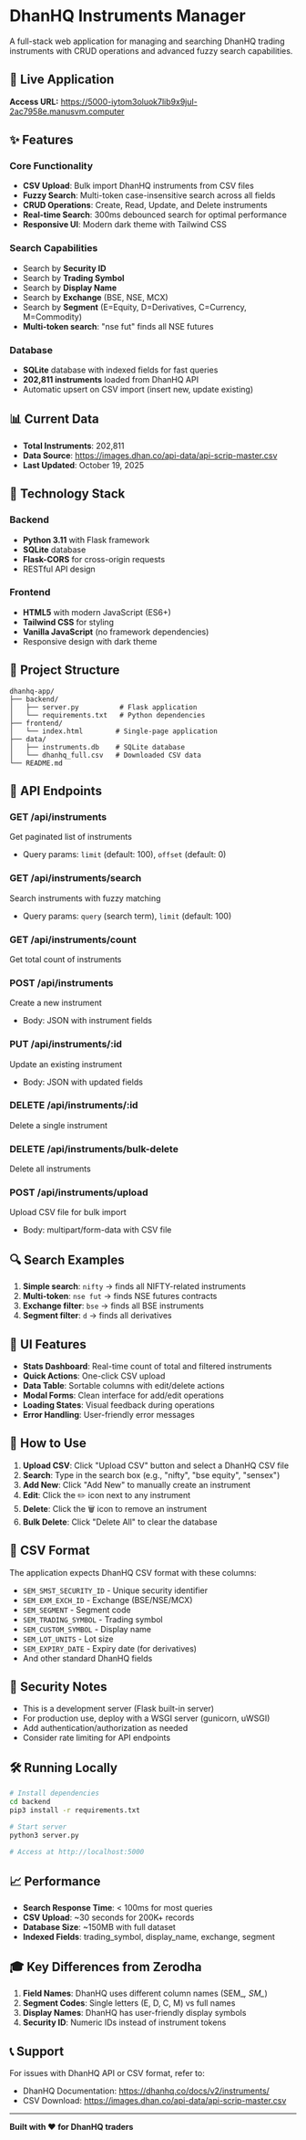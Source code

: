 # DhanHQ Instruments Manager

A full-stack web application for managing and searching DhanHQ trading instruments with CRUD operations and advanced fuzzy search capabilities.

## 🚀 Live Application

**Access URL:** https://5000-iytom3oluok7lib9x9jul-2ac7958e.manusvm.computer

## ✨ Features

### Core Functionality
- **CSV Upload**: Bulk import DhanHQ instruments from CSV files
- **Fuzzy Search**: Multi-token case-insensitive search across all fields
- **CRUD Operations**: Create, Read, Update, and Delete instruments
- **Real-time Search**: 300ms debounced search for optimal performance
- **Responsive UI**: Modern dark theme with Tailwind CSS

### Search Capabilities
- Search by **Security ID**
- Search by **Trading Symbol**
- Search by **Display Name**
- Search by **Exchange** (BSE, NSE, MCX)
- Search by **Segment** (E=Equity, D=Derivatives, C=Currency, M=Commodity)
- **Multi-token search**: "nse fut" finds all NSE futures

### Database
- **SQLite** database with indexed fields for fast queries
- **202,811 instruments** loaded from DhanHQ API
- Automatic upsert on CSV import (insert new, update existing)

## 📊 Current Data

- **Total Instruments**: 202,811
- **Data Source**: https://images.dhan.co/api-data/api-scrip-master.csv
- **Last Updated**: October 19, 2025

## 🔧 Technology Stack

### Backend
- **Python 3.11** with Flask framework
- **SQLite** database
- **Flask-CORS** for cross-origin requests
- RESTful API design

### Frontend
- **HTML5** with modern JavaScript (ES6+)
- **Tailwind CSS** for styling
- **Vanilla JavaScript** (no framework dependencies)
- Responsive design with dark theme

## 📁 Project Structure

```
dhanhq-app/
├── backend/
│   ├── server.py          # Flask application
│   └── requirements.txt   # Python dependencies
├── frontend/
│   └── index.html        # Single-page application
├── data/
│   ├── instruments.db    # SQLite database
│   └── dhanhq_full.csv   # Downloaded CSV data
└── README.md
```

## 🎯 API Endpoints

### GET /api/instruments
Get paginated list of instruments
- Query params: `limit` (default: 100), `offset` (default: 0)

### GET /api/instruments/search
Search instruments with fuzzy matching
- Query params: `query` (search term), `limit` (default: 100)

### GET /api/instruments/count
Get total count of instruments

### POST /api/instruments
Create a new instrument
- Body: JSON with instrument fields

### PUT /api/instruments/:id
Update an existing instrument
- Body: JSON with updated fields

### DELETE /api/instruments/:id
Delete a single instrument

### DELETE /api/instruments/bulk-delete
Delete all instruments

### POST /api/instruments/upload
Upload CSV file for bulk import
- Body: multipart/form-data with CSV file

## 🔍 Search Examples

1. **Simple search**: `nifty` → finds all NIFTY-related instruments
2. **Multi-token**: `nse fut` → finds NSE futures contracts
3. **Exchange filter**: `bse` → finds all BSE instruments
4. **Segment filter**: `d` → finds all derivatives

## 🎨 UI Features

- **Stats Dashboard**: Real-time count of total and filtered instruments
- **Quick Actions**: One-click CSV upload
- **Data Table**: Sortable columns with edit/delete actions
- **Modal Forms**: Clean interface for add/edit operations
- **Loading States**: Visual feedback during operations
- **Error Handling**: User-friendly error messages

## 🚦 How to Use

1. **Upload CSV**: Click "Upload CSV" button and select a DhanHQ CSV file
2. **Search**: Type in the search box (e.g., "nifty", "bse equity", "sensex")
3. **Add New**: Click "Add New" to manually create an instrument
4. **Edit**: Click the ✏️ icon next to any instrument
5. **Delete**: Click the 🗑️ icon to remove an instrument
6. **Bulk Delete**: Click "Delete All" to clear the database

## 📝 CSV Format

The application expects DhanHQ CSV format with these columns:
- `SEM_SMST_SECURITY_ID` - Unique security identifier
- `SEM_EXM_EXCH_ID` - Exchange (BSE/NSE/MCX)
- `SEM_SEGMENT` - Segment code
- `SEM_TRADING_SYMBOL` - Trading symbol
- `SEM_CUSTOM_SYMBOL` - Display name
- `SEM_LOT_UNITS` - Lot size
- `SEM_EXPIRY_DATE` - Expiry date (for derivatives)
- And other standard DhanHQ fields

## 🔐 Security Notes

- This is a development server (Flask built-in server)
- For production use, deploy with a WSGI server (gunicorn, uWSGI)
- Add authentication/authorization as needed
- Consider rate limiting for API endpoints

## 🛠️ Running Locally

```bash
# Install dependencies
cd backend
pip3 install -r requirements.txt

# Start server
python3 server.py

# Access at http://localhost:5000
```

## 📈 Performance

- **Search Response Time**: < 100ms for most queries
- **CSV Upload**: ~30 seconds for 200K+ records
- **Database Size**: ~150MB with full dataset
- **Indexed Fields**: trading_symbol, display_name, exchange, segment

## 🎓 Key Differences from Zerodha

1. **Field Names**: DhanHQ uses different column names (SEM_*, SM_*)
2. **Segment Codes**: Single letters (E, D, C, M) vs full names
3. **Display Names**: DhanHQ has user-friendly display symbols
4. **Security ID**: Numeric IDs instead of instrument tokens

## 📞 Support

For issues with DhanHQ API or CSV format, refer to:
- DhanHQ Documentation: https://dhanhq.co/docs/v2/instruments/
- CSV Download: https://images.dhan.co/api-data/api-scrip-master.csv

---

**Built with ❤️ for DhanHQ traders**

